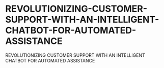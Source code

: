 # REVOLUTIONIZING-CUSTOMER-SUPPORT-WITH-AN-INTELLIGENT-CHATBOT-FOR-AUTOMATED-ASSISTANCE
REVOLUTIONIZING CUSTOMER SUPPORT WITH AN INTELLIGENT CHATBOT FOR AUTOMATED ASSISTANCE
